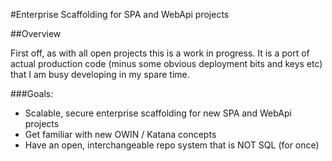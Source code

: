 #Enterprise Scaffolding for SPA and WebApi projects

##Overview

First off, as with all open projects this is a work in progress. It is a port of actual production code (minus some obvious deployment bits and keys etc) that I am busy developing in my spare time. 

###Goals:

* Scalable, secure enterprise scaffolding for new SPA and WebApi projects
* Get familiar with new OWIN / Katana concepts
* Have an open, interchangeable repo system that is NOT SQL (for once)